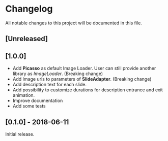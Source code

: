 # Changelog
All notable changes to this project will be documented in this file.

## [Unreleased]

## [1.0.0]

- Add **Picasso** as default Image Loader. User can still provide another library as *ImageLoader*. (Breaking change)
- Add Image urls to parameters of **SlideAdapter**. (Breaking change)
- Add description text for each slide.
- Add possibility to customize durations for description entrance and exit animation.
- Improve documentation
- Add some tests

## [0.1.0] - 2018-06-11

Initial release.
